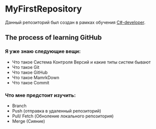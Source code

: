 # MyFirstRepository

Данный репозиторий был создан в рамках обучения [С#-developer](https://skillfactory.ru/csharp).

## The process of learning GitHub

### Я уже знаю следующие вещи:

* Что такое Система Контроля Версий и какие типы систем бывают
* Что такое Git
* Что такое GitHub
* Что такое MamrkDown
* Что такое Commit

### Что мне предстоит изучить:

* Branch
* Push (отправка в удаленный репозиторий)
* Pull/ Fetch (Обноление локального репозитория)
* Merge (Cияние)